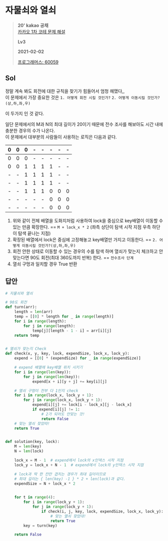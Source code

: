 # 자물쇠와 열쇠
> **20' kakao 공채**  
> [카카오 1차 코테 문제 해설](https://tech.kakao.com/2019/10/02/kakao-blind-recruitment-2020-round1/) 
>
> **Lv3**
>
> **2021-02-02**
>
> [프로그래머스: 60059](https://programmers.co.kr/learn/courses/30/lessons/60059)


## Sol

정말 계속 봐도 회전에 대한 규칙을 찾기가 힘들어서 엄청 헤맸다,,  
이 문제에서 가장 중요한 것은 `1. 어떻게 회전 시킬 것인가?` `2. 어떻게 이동시킬 것인가?(상,하,좌,우)`
 

이 두가지 인 것 같다.  


일단 문제에서의 M과 N의 최대 길이가 20이기 때문에 전수 조사를 해보아도 시간 내에 충분한 경우의 수가 나온다.  
이 문제에서 대부분의 사람들이 사용하는 로직은 다음과 같다.  

|0|0|0|-|-|-|-|-|
|:---:|:---:|:---:|:---:|:---:|:---:|:---:|:---:|
|0|0|0|-|-|-|-|-|
|0|0|1|1|1|1|-|-|
|-|-|1|1|1|1|-|-|
|-|-|1|1|1|1|-|-|
|-|-|1|1|1|0|0|0|
|-|-|-|-|-|0|0|0|
|-|-|-|-|-|0|0|0|

1. 위와 같이 전체 배열을 도화지처럼 사용하여 lock을 중심으로 key배열이 이동할 수 있는 만큼 확장한다. == `M + lock_x * 2` 
   (좌측 상단이 탐색 시작 지점 우측 하단이 탐색 끝나는 지점)
2. 확장된 배열에서 lock은 중심에 고정해놓고 key배열만 가지고 이동한다. == `2. 어떻게 이동시킬 것인가?(상,하,좌,우)`
3. 회전 안한 상태로 이동할 수 있는 경우의 수를 탐색 하며 열쇠가 맞는지 체크하고 안맞는다면 90도 회전(최대 360도까지 반복) 한다. == `전수조사 단계`
4. 열쇠 구멍과 일치할 경우 True 반환


## 답안 
```python
# 자물쇠와 열쇠

# 90도 회전
def turn(arr):
    length = len(arr)
    temp = [[0] * length for _ in range(length)]
    for i in range(length):
        for j in range(length):
            temp[j][length - 1 - i] = arr[i][j]
    return temp


# 열쇠가 맞는지 Check
def check(x, y, key, lock, expendSize, lock_x, lock_y):
    expend = [[0] * (expendSize) for _ in range(expendSize)]

    # expend 배열에 key배열 위치 시키기
    for i in range(len(key)):
        for j in range(len(key)):
            expend[x + i][y + j] += key[i][j]

    # 열쇠 구멍이 전부 다 1인지 check
    for i in range(lock_x, lock_y + 1):
        for j in range(lock_x, lock_y + 1):
            expend[i][j] += lock[i - lock_x][j - lock_x]
            if expend[i][j] != 1:
                # 2가 되어도 안맞는 것!
                return False
    # 맞는 열쇠 찾았따!
    return True


def solution(key, lock):
    M = len(key)
    N = len(lock)

    lock_x = M - 1  # expend에서 lock의 x인덱스 시작 지점
    lock_y = lock_x + N - 1  # expend에서 lock의 y인덱스 시작 지점

    # lock과 딱 한 칸만 겹치는 경우가 최대 길이이므로
    # 최대 길이는 { len(key) -1 } * 2 + len(lock)과 같다.
    expendSize = N + lock_x * 2 
    

    for t in range(4):
        for i in range(lock_y + 1):
            for j in range(lock_y + 1):
                if check(i, j, key, lock, expendSize, lock_x, lock_y):
                    # 맞는 열쇠 찾았대!
                    return True
        key = turn(key)

    return False
```